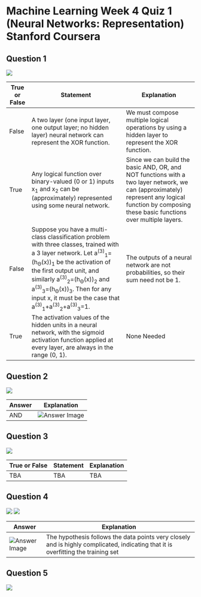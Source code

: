 # Machine Learning Week 4 Quiz 1 (Neural Networks: Representation) Stanford Coursera

Question 1
----------
![](https://github.com/mGalarnyk/datasciencecoursera/blob/master/Stanford_Machine_Learning/Week1/data/NeuralRepresentationQ1.png)

True or False | Statement | Explanation 
--- | --- | ---
False | A two layer (one input layer, one output layer; no hidden layer) neural network can represent the XOR function. | We must compose multiple logical operations by using a hidden layer to represent the XOR function. 
True | Any logical function over binary-valued (0 or 1) inputs x<sub>1</sub> and x<sub>2</sub> can be (approximately) represented using some neural network. | Since we can build the basic AND, OR, and NOT functions with a two layer network, we can (approximately) represent any logical function by composing these basic functions over multiple layers.
False | Suppose you have a multi-class classification problem with three classes, trained with a 3 layer network. Let a<sup>(3)</sup><sub>1</sub>=(h<sub>Θ</sub>(x))<sub>1</sub> be the activation of the first output unit, and similarly a<sup>(3)</sup><sub>2</sub>=(h<sub>Θ</sub>(x))<sub>2</sub> and a<sup>(3)</sup><sub>3</sub>=(h<sub>Θ</sub>(x))<sub>3</sub>. Then for any input x, it must be the case that a<sup>(3)</sup><sub>1</sub>+a<sup>(3)</sup><sub>2</sub>+a<sup>(3)</sup><sub>3</sub>=1. | The outputs of a neural network are not probabilities, so their sum need not be 1. 
True | The activation values of the hidden units in a neural network, with the sigmoid activation function applied at every layer, are always in the range (0, 1). | None Needed

Question 2
----------
![](https://github.com/mGalarnyk/datasciencecoursera/blob/master/Stanford_Machine_Learning/Week1/data/NeuralRepresentationQ2.png)

Answer | Explanation 
--- | --- 
AND | <img src="https://github.com/mGalarnyk/datasciencecoursera/blob/master/Stanford_Machine_Learning/Week1/data/NeuralRepresentationQ2answer.jpg" alt="Answer Image">

Question 3
----------
![](https://github.com/mGalarnyk/datasciencecoursera/blob/master/Stanford_Machine_Learning/Week1/data/NeuralRepresentationQ3.png)

True or False | Statement | Explanation 
--- | --- | ---
TBA | TBA| TBA

Question 4
----------
![](https://github.com/mGalarnyk/datasciencecoursera/blob/master/Stanford_Machine_Learning/Week1/data/NeuralRepresentationQ4p1.png)
![](https://github.com/mGalarnyk/datasciencecoursera/blob/master/Stanford_Machine_Learning/Week1/data/NeuralRepresentationQ4p2.png)

Answer | Explanation 
--- | --- 
<img src="https://github.com/mGalarnyk/datasciencecoursera/blob/master/Stanford_Machine_Learning/Week1/data/regularizationq4imageAnswer.png" alt="Answer Image"> | The hypothesis follows the data points very closely and is highly complicated, indicating that it is overfitting the training set

Question 5
----------
![](https://github.com/mGalarnyk/datasciencecoursera/blob/master/Stanford_Machine_Learning/Week1/data/NeuralRepresentationQ5.png)

